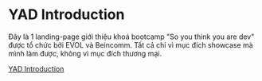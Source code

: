 # YAD Introduction
Đây là 1 landing-page giới thiệu khoá bootcamp "So you think you are dev" được tổ chức bởi EVOL và Beincomm.
Tất cả chỉ vì mục đích showcase mà mình làm được, không vì mục đích thương mại.

[YAD Introduction](https://baojay.github.io/yad-introduction/)
